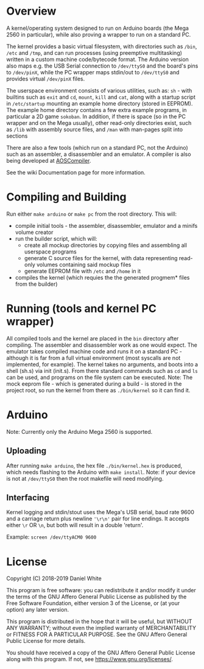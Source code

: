 # Overview
A kernel/operating system designed to run on Arduino boards (the Mega 2560 in particular), while also proving a wrapper to run on a standard PC.

The kernel provides a basic virtual filesystem, with directories such as ``/bin``, ``/etc`` and ``/tmp``, and can run processes (using preemptive multitasking) written in a custom machine code/bytecode format. The Arduino version also maps e.g. the USB Serial connection to ``/dev/ttyS0`` and the board's pins to ``/dev/pinX``, while the PC wrapper maps stdin/out to ``/dev/ttyS0`` and provides virtual ``/dev/pinX`` files.

The userspace environment consists of various utilities, such as: ``sh`` - with builtins such as ``exit`` and ``cd``, ``mount``, ``kill`` and ``cat``, along with a startup script in ``/etc/startup`` mounting an example home directory (stored in EEPROM). The example home directory contains a few extra example programs, in particular a 2D game ``sokoban``. In addition, if there is space (so in the PC wrapper and on the Mega usually), other read-only directories exist, such as ``/lib`` with assembly source files, and ``/man`` with man-pages split into sections

There are also a few tools (which run on a standard PC, not the Arduino) such as an assembler, a disassembler and an emulator. A compiler is also being developed at [AOSCompiler](https://github.com/AO-SF/AOSCompiler).

See the wiki Documentation page for more information.

# Compiling and Building
Run either ``make arduino`` or ``make pc`` from the root directory.
This will:

* compile initial tools - the assembler, disassembler, emulator and a minifs volume creator
* run the builder script, which will:
	* create all mockup directories by copying files and assembling all userspace programs
	* generate C source files for the kernel, with data representing read-only volumes containing said mockup files
	* generate EEPROM file with ``/etc`` and ``/home`` in it
* compiles the kernel (which requies the the generated progmem* files from the builder)

# Running (tools and kernel PC wrapper)
All compiled tools and the kernel are placed in the ``bin`` directory after compiling. The assembler and disassembler work as one would expect. The emulator takes compiled machine code and runs it on a standard PC - although it is far from a full virtual environment (most syscalls are not implemented, for example). The kernel takes no arguments, and boots into a shell (sh.s) via init (init.s). From there standard commands such as ``cd`` and ``ls`` can be used, and programs on the file system can be executed. Note: The mock eeprom file - which is generated during a build - is stored in the project root, so run the kernel from there as ``./bin/kernel`` so it can find it.

# Arduino
Note: Currently only the Arduino Mega 2560 is supported.

## Uploading
After running ``make arduino``, the hex file ``./bin/kernel.hex`` is produced, which needs flashing to the Arduino with ``make install``. Note: if your device is not at ``/dev/ttyS0`` then the root makefile will need modifying.

## Interfacing
Kernel logging and stdin/stout uses the Mega's USB serial, baud rate 9600 and a carriage return plus newline ``'\r\n'`` pair for line endings. It accepts either ``\r`` OR ``\n``, but both will result in a double 'return'.

Example: ``screen /dev/ttyACM0 9600``

# License
Copyright (C) 2018-2019 Daniel White

This program is free software: you can redistribute it and/or modify
it under the terms of the GNU Affero General Public License as published
by the Free Software Foundation, either version 3 of the License, or
(at your option) any later version.

This program is distributed in the hope that it will be useful,
but WITHOUT ANY WARRANTY; without even the implied warranty of
MERCHANTABILITY or FITNESS FOR A PARTICULAR PURPOSE.  See the
GNU Affero General Public License for more details.

You should have received a copy of the GNU Affero General Public License
along with this program.  If not, see <https://www.gnu.org/licenses/>.
